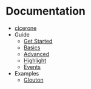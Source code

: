 Documentation
=============

* [cicerone](../README.md)
* Guide
  * [Get Started](guide/get-started.md)
  * [Basics](guide/basics.md)
  * [Advanced](guide/advanced.md)
  * [Highlight](guide/highlight.md)
  * [Events](guide/events.md)
* Examples
  * [Glouton](examples/glouton.md)
